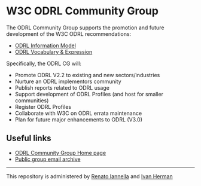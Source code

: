 # W3C ODRL Community Group

The ODRL Community Group supports the promotion and future development of the W3C ODRL recommendations:

* [ODRL Information Model](https://www.w3.org/TR/odrl-model/)
* [ODRL Vocabulary & Expression](https://www.w3.org/TR/odrl-vocab/)

Specifically, the ODRL CG will:
* Promote ODRL V2.2 to existing and new sectors/industries
* Nurture an ODRL implementors community
* Publish reports related to ODRL usage
* Support development of ODRL Profiles (and host for smaller communities)
* Register ODRL Profiles
* Collaborate with W3C on ODRL errata maintenance
* Plan for future major enhancements to ODRL (V3.0)

## Useful links
* [ODRL Community Group Home page](https://www.w3.org/community/odrl/)
* [Public group email archive](https://lists.w3.org/Archives/Public/public-odrl/)

---

This repository is administered by [Renato Iannella](mailto:r@iannel.la) and [Ivan Herman](mailto:ivan@w3.org)
